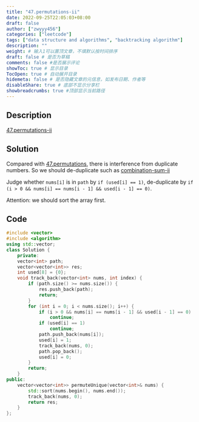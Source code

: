 ```yaml
---
title: "47.permutations-ii"
date: 2022-09-25T22:05:03+08:00
draft: false
author: ["zwyyy456"]
categories: ["leetcode"]
tags: ["data structure and algorithms", "backtracking algorithm"]
description: ""
weight: # 输入1可以置顶文章，不填默认按时间排序
draft: false # 是否为草稿
comments: false #是否展示评论
showToc: true # 显示目录
TocOpen: true # 自动展开目录
hidemeta: false # 是否隐藏文章的元信息，如发布日期、作者等
disableShare: true # 底部不显示分享栏
showbreadcrumbs: true #顶部显示当前路径
---
```

## Description
[47.permutations-ii](https://leetcode.com/problems/permutations-ii/)

## Solution
Compared with [47.permutations](https://www.cnblogs.com/zwyyy456/p/16716769.html), there is interference from duplicate numbers. So we should de-duplicate such as [combination-sum-ii](https://leetcode.com/problems/combination-sum-ii/)

Judge whether `nums[i]` is in `path` by `if (used[i] == 1)`, de-duplicate by `if (i > 0 && nums[i] == nums[i - 1] && used[i - 1] == 0)`.

Attention: we should sort the array first.

## Code
```cpp
#include <vector>
#include <algorithm>
using std::vector;
class Solution {
    private:
    vector<int> path;
    vector<vector<int>> res;
    int used[8] = {0};
    void track_back(vector<int> nums, int index) {
        if (path.size() >= nums.size()) {
            res.push_back(path);
            return;
        }
        for (int i = 0; i < nums.size(); i++) {
            if (i > 0 && nums[i] == nums[i - 1] && used[i - 1] == 0)
                continue;
            if (used[i] == 1)
                continue;
            path.push_back(nums[i]);
            used[i] = 1;
            track_back(nums, 0);
            path.pop_back();
            used[i] = 0;
        }
        return;
    }
public:
    vector<vector<int>> permuteUnique(vector<int>& nums) {
        std::sort(nums.begin(), nums.end());
        track_back(nums, 0);
        return res;
    }
};
```

